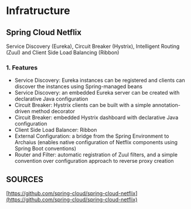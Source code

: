 # Infratructure

## Spring Cloud Netflix

Service Discovery \(Eureka\), Circuit Breaker \(Hystrix\), Intelligent Routing \(Zuul\) and Client Side Load Balancing \(Ribbon\)

### 1. Features <a id="user-content-features"></a>

* Service Discovery: Eureka instances can be registered and clients can discover the instances using Spring-managed beans
* Service Discovery: an embedded Eureka server can be created with declarative Java configuration
* Circuit Breaker: Hystrix clients can be built with a simple annotation-driven method decorator
* Circuit Breaker: embedded Hystrix dashboard with declarative Java configuration
* Client Side Load Balancer: Ribbon
* External Configuration: a bridge from the Spring Environment to Archaius \(enables native configuration of Netflix components using Spring Boot conventions\)
* Router and Filter: automatic registration of Zuul filters, and a simple convention over configuration approach to reverse proxy creation

## SOURCES

[https://github.com/spring-cloud/spring-cloud-netflix](https://github.com/spring-cloud/spring-cloud-netflix)

